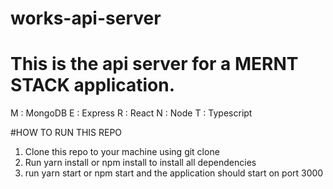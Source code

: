 # works-api-server

# This is the api server for a MERNT STACK application.
M : MongoDB
E : Express
R : React
N : Node
T : Typescript

#HOW TO RUN THIS REPO

1. Clone this repo to your machine using git clone
2. Run yarn install or npm install to install all dependencies
3. run yarn start or npm start and the application should start on port 3000

